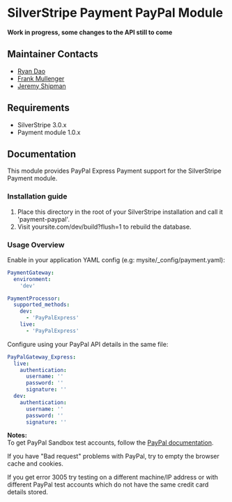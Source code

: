 # SilverStripe Payment PayPal Module

**Work in progress, some changes to the API still to come**

## Maintainer Contacts
* [Ryan Dao](https://github.com/ryandao)
* [Frank Mullenger](https://github.com/frankmullenger)
* [Jeremy Shipman](https://github.com/jedateach)

## Requirements
* SilverStripe 3.0.x
* Payment module 1.0.x

## Documentation
This module provides PayPal Express Payment support for the SilverStripe Payment module. 

### Installation guide
1. Place this directory in the root of your SilverStripe installation and call it 'payment-paypal'.
2. Visit yoursite.com/dev/build?flush=1 to rebuild the database.

### Usage Overview
Enable in your application YAML config (e.g: mysite/_config/payment.yaml):

```yaml
PaymentGateway:
  environment:
    'dev'

PaymentProcessor:
  supported_methods:
    dev:
      - 'PayPalExpress'
    live:
      - 'PayPalExpress'
```
Configure using your PayPal API details in the same file:

```yaml
PayPalGateway_Express: 
  live:
    authentication:
      username: ''
      password: ''
      signature: ''
  dev:
    authentication:
      username: ''
      password: ''
      signature: ''
```

**Notes:**  
To get PayPal Sandbox test accounts, follow the [PayPal documentation](https://cms.paypal.com/cms_content/US/en_US/files/developer/PP_Sandbox_UserGuide.pdf).
 
If you have "Bad request" problems with PayPal, try to empty the browser cache and cookies.

If you get error 3005 try testing on a different machine/IP address or with different PayPal test accounts which do not have the same credit card details stored.